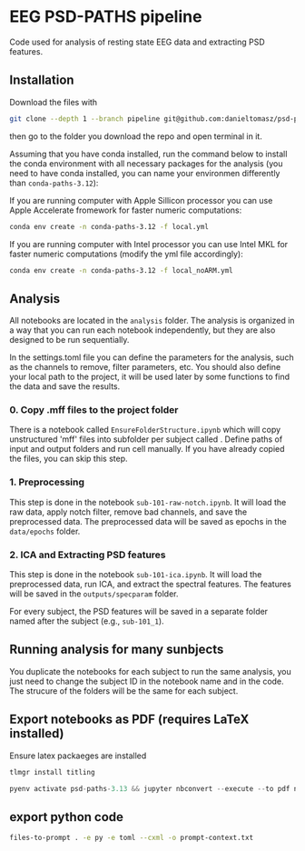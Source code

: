 # EEG PSD-PATHS pipeline

Code  used for analysis of resting state EEG data and extracting PSD features.

## Installation

Download the files with

```bash
git clone --depth 1 --branch pipeline git@github.com:danieltomasz/psd-paths.git
```

then go to the folder you download  the repo and open terminal in it.


Assuming that you have conda installed, run the command below to install the conda environment with all necessary packages for the analysis (you need to have conda installed, you can name your environmen differently than `conda-paths-3.12`):

If you are running computer  with Apple Sillicon processor you can use Apple Accelerate fromework for  faster numeric computations: 

```bash
conda env create -n conda-paths-3.12 -f local.yml
```

If you are running computer with Intel processor you can use Intel MKL for faster numeric computations (modify the yml file accordingly):

```bash
conda env create -n conda-paths-3.12 -f local_noARM.yml
```

## Analysis

All notebooks are located in the `analysis` folder. The analysis is organized in a way that you can run each notebook independently, but they are also designed to be run sequentially.

In the settings.toml file you can define the parameters for the analysis, such as the channels to remove, filter parameters, etc. You should also define your local path to the project, it will be used later by some functions to find the data and save the results.

### 0. Copy .mff files to the project folder

There is a notebook called `EnsureFolderStructure.ipynb` which will copy unstructured  'mff' files into subfolder per subject called . Define paths of input and output folders and run cell manually. If you have already copied the files, you can skip this step.

### 1. Preprocessing

This step is done in the notebook `sub-101-raw-notch.ipynb`. It will load the raw data, apply notch filter, remove bad channels, and save the preprocessed data. The preprocessed data will be saved as epochs in the  `data/epochs` folder.

### 2. ICA and Extracting PSD features

This step is done in the notebook `sub-101-ica.ipynb`. It will load the preprocessed data, run ICA, and extract the spectral features. The features will be saved in the `outputs/specparam` folder.

For every subject, the PSD features will be saved in a separate folder named after the subject (e.g., `sub-101_1`).

## Running analysis for many sunbjects

You duplicate the notebooks for each subject to run the same analysis, you just need to change the subject ID in the notebook name and in the code. The strucure of the folders will be the same for each subject.

## Export notebooks as PDF (requires LaTeX installed) 

Ensure latex packaeges are installed

```bash
tlmgr install titling
```

```python
pyenv activate psd-paths-3.13 && jupyter nbconvert --execute --to pdf notebook_path.ipynb
```

## export python code

```bash
files-to-prompt . -e py -e toml --cxml -o prompt-context.txt
```
